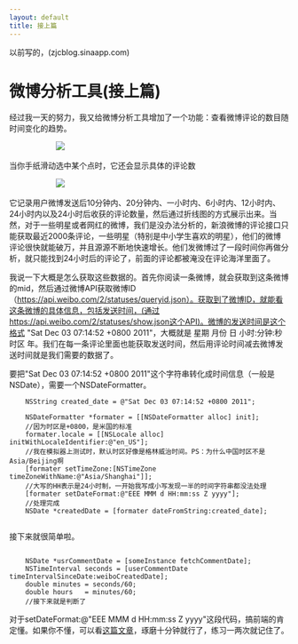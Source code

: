 ```yaml
---
layout: default
title: 接上篇
---
```


以前写的，(zjcblog.sinaapp.com)

# 微博分析工具(接上篇)

经过我一天的努力，我又给微博分析工具增加了一个功能：查看微博评论的数目随时间变化的趋势。

&emsp;&emsp;&emsp;&emsp;&emsp;&emsp;![](http://sae-gif.qiniudn.com/trend.png)

当你手纸滑动选中某个点时，它还会显示具体的评论数

&emsp;&emsp;&emsp;&emsp;&emsp;&emsp;![](http://sae-gif.qiniudn.com/point.png)

它记录用户微博发送后10分钟内、20分钟内、一小时内、6小时内、12小时内、24小时内以及24小时后收获的评论数量，然后通过折线图的方式展示出来。当然，对于一些明星或者网红的微博，我们是没办法分析的，新浪微博的评论接口只能获取最近2000条评论，一些明星（特别是中小学生喜欢的明星），他们的微博评论很快就能破万，并且源源不断地快速增长。他们发微博过了一段时间你再做分析，就只能找到24小时后的评论了，前面的评论都被淹没在评论海洋里面了。

我说一下大概是怎么获取这些数据的。首先你阅读一条微博，就会获取到这条微博的mid，然后通过微博API获取微博ID（https://api.weibo.com/2/statuses/queryid.json）。获取到了微博ID，就能看这条微博的具体信息，包括发送时间，(通过https://api.weibo.com/2/statuses/show.json这个API)。微博的发送时间是这个格式 "Sat Dec 03 07:14:52 +0800 2011"，大概就是 星期 月份 日 小时:分钟:秒 时区 年。我们在每一条评论里面也能获取发送时间，然后用评论时间减去微博发送时间就是我们需要的数据了。

要把"Sat Dec 03 07:14:52 +0800 2011"这个字符串转化成时间信息（一般是NSDate），需要一个NSDateFormatter。

```objc
	NSString created_date = @"Sat Dec 03 07:14:52 +0800 2011";
	
    NSDateFormatter *formater = [[NSDateFormatter alloc] init];
	//因为时区是+0800，是米国的标准
    formater.locale = [[NSLocale alloc] initWithLocaleIdentifier:@"en_US"];
	//我在模拟器上测试时，默认时区好像是格林威治时间。PS：为什么中国时区不是Asia/Beijing啊
    [formater setTimeZone:[NSTimeZone timeZoneWithName:@"Asia/Shanghai"]];
	//大写的HH表示是24小时制，一开始我写成小写发现一半的时间字符串都没法处理
	[formater setDateFormat:@"EEE MMM d HH:mm:ss Z yyyy"];
	//处理完成
    NSDate *createdDate = [formater dateFromString:created_date];
	
```

接下来就很简单啦。

```objc

	NSDate *usrCommentDate = [someInstance fetchCommentDate];
	NSTimeInterval seconds = [userCommentDate timeIntervalSinceDate:weiboCreatedDate];
	double minutes = seconds/60;
	double hours   = minutes/60;
	//接下来就是判断了
```

对于setDateFormat:@"EEE MMM d HH:mm:ss Z yyyy"这段代码，搞前端的肯定懂。如果你不懂，可以看[这篇文章](http://m.oschina.net/blog/150667)，琢磨十分钟就行了，练习一两次就记住了。

<!-- create time: 2014-10-13 18:06:46  -->
